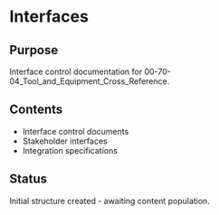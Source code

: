 # Interfaces

## Purpose
Interface control documentation for 00-70-04_Tool_and_Equipment_Cross_Reference.

## Contents
- Interface control documents
- Stakeholder interfaces
- Integration specifications

## Status
Initial structure created - awaiting content population.
